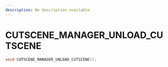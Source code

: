 ```yaml
---
description: No description available 
---
```


# CUTSCENE_MANAGER_UNLOAD_CUTSCENE

```cpp
void CUTSCENE_MANAGER_UNLOAD_CUTSCENE();
```
